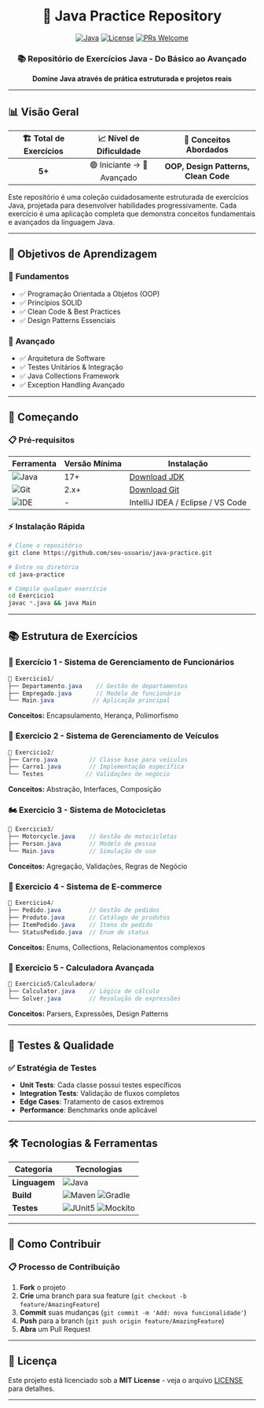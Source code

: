 <div align="center">

# 🚀 Java Practice Repository

[![Java](https://img.shields.io/badge/Java-17+-007396?style=for-the-badge&logo=java&logoColor=white)](https://www.java.com/)
[![License](https://img.shields.io/badge/License-MIT-green.svg?style=for-the-badge)](LICENSE)
[![PRs Welcome](https://img.shields.io/badge/PRs-welcome-brightgreen.svg?style=for-the-badge)](CONTRIBUTING.md)

### 📚 Repositório de Exercícios Java - Do Básico ao Avançado

**Domine Java através de prática estruturada e projetos reais**

</div>

---

## 📊 Visão Geral

<div align="center">

| 🏗️ **Total de Exercícios** | 📈 **Nível de Dificuldade** | 🎯 **Conceitos Abordados** |
|:-------------------------:|:---------------------------:|:-------------------------:|
| **5+** | 🟢 Iniciante → 🔴 Avançado | **OOP, Design Patterns, Clean Code** |

</div>

Este repositório é uma coleção cuidadosamente estruturada de exercícios Java, projetada para desenvolver habilidades progressivamente. Cada exercício é uma aplicação completa que demonstra conceitos fundamentais e avançados da linguagem Java.

---

## 🎯 Objetivos de Aprendizagem

### 🥇 **Fundamentos**
- ✅ Programação Orientada a Objetos (OOP)
- ✅ Princípios SOLID
- ✅ Clean Code & Best Practices
- ✅ Design Patterns Essenciais

### 🥈 **Avançado**
- ✅ Arquitetura de Software
- ✅ Testes Unitários & Integração
- ✅ Java Collections Framework
- ✅ Exception Handling Avançado

---

## 🚀 Começando

### 📋 **Pré-requisitos**

| Ferramenta | Versão Mínima | Instalação |
|------------|---------------|------------|
| ![Java](https://img.shields.io/badge/Java-JDK_17+-blue) | 17+ | [Download JDK](https://adoptium.net/) |
| ![Git](https://img.shields.io/badge/Git-2.x-purple) | 2.x+ | [Download Git](https://git-scm.com/) |
| ![IDE](https://img.shields.io/badge/IDE-Any-green) | - | IntelliJ IDEA / Eclipse / VS Code |

### ⚡ **Instalação Rápida**

```bash
# Clone o repositório
git clone https://github.com/seu-usuario/java-practice.git

# Entre no diretório
cd java-practice

# Compile qualquer exercício
cd Exercicio1
javac *.java && java Main
```

---

## 📚 Estrutura de Exercícios

### 🏢 **Exercício 1 - Sistema de Gerenciamento de Funcionários**
```java
📁 Exercicio1/
├── Departamento.java    // Gestão de departamentos
├── Empregado.java       // Modelo de funcionário
└── Main.java           // Aplicação principal
```
**Conceitos:** Encapsulamento, Herança, Polimorfismo

### 🚗 **Exercicio 2 - Sistema de Gerenciamento de Veículos**
```java
📁 Exercicio2/
├── Carro.java         // Classe base para veículos
├── Carro1.java        // Implementação específica
└── Testes            // Validações de negócio
```
**Conceitos:** Abstração, Interfaces, Composição

### 🏍️ **Exercicio 3 - Sistema de Motocicletas**
```java
📁 Exercicio3/
├── Motorcycle.java    // Gestão de motocicletas
├── Person.java        // Modelo de pessoa
└── Main.java          // Simulação de uso
```
**Conceitos:** Agregação, Validações, Regras de Negócio

### 🛒 **Exercicio 4 - Sistema de E-commerce**
```java
📁 Exercicio4/
├── Pedido.java        // Gestão de pedidos
├── Produto.java       // Catálogo de produtos
├── ItemPedido.java    // Itens do pedido
└── StatusPedido.java  // Enum de status
```
**Conceitos:** Enums, Collections, Relacionamentos complexos

### 🧮 **Exercicio 5 - Calculadora Avançada**
```java
📁 Exercicio5/Calculadora/
├── Calculator.java    // Lógica de cálculo
└── Solver.java        // Resolução de expressões
```
**Conceitos:** Parsers, Expressões, Design Patterns

---

## 🧪 Testes & Qualidade

### ✅ **Estratégia de Testes**
- **Unit Tests**: Cada classe possui testes específicos
- **Integration Tests**: Validação de fluxos completos
- **Edge Cases**: Tratamento de casos extremos
- **Performance**: Benchmarks onde aplicável

---

## 🛠️ **Tecnologias & Ferramentas**

<div align="center">

| **Categoria** | **Tecnologias** |
|---------------|-----------------|
| **Linguagem** | ![Java](https://img.shields.io/badge/Java_17-Features-orange) |
| **Build** | ![Maven](https://img.shields.io/badge/Maven-3.8+-blue) ![Gradle](https://img.shields.io/badge/Gradle-7+-green) |
| **Testes** | ![JUnit5](https://img.shields.io/badge/JUnit5-Latest-red) ![Mockito](https://img.shields.io/badge/Mockito-4+-yellow) |

</div>

---

## 🤝 **Como Contribuir**

### 📋 **Processo de Contribuição**

1. **Fork** o projeto
2. **Crie** uma branch para sua feature (`git checkout -b feature/AmazingFeature`)
3. **Commit** suas mudanças (`git commit -m 'Add: nova funcionalidade'`)
4. **Push** para a branch (`git push origin feature/AmazingFeature`)
5. **Abra** um Pull Request

---

## 📄 **Licença**

Este projeto está licenciado sob a **MIT License** - veja o arquivo [LICENSE](LICENSE) para detalhes.

---

